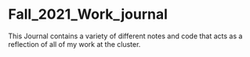 # Fall_2021_Work_journal
This Journal contains a variety of different notes and code that acts as a reflection of all of my work at the cluster. 
